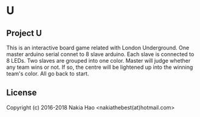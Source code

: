 # U
## Project U

This is an interactive board game related with London Underground.
One master arduino serial connet to 8 slave arduino. Each slave is connected to 8 LEDs.
Two slaves are grouped into one color. Master will judge whether any team wins or not.
If so, the centre will be lightened up into the winning team's color. All go back to start.

## License

Copyright (c) 2016-2018 Nakia Hao <nakiathebest(at)hotmail.com>

